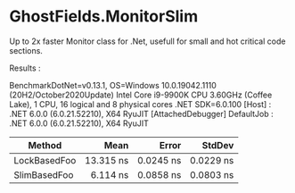 # GhostFields.MonitorSlim
Up to 2x faster Monitor class for .Net, usefull for small and hot critical code sections.

Results :

BenchmarkDotNet=v0.13.1, OS=Windows 10.0.19042.1110 (20H2/October2020Update)
Intel Core i9-9900K CPU 3.60GHz (Coffee Lake), 1 CPU, 16 logical and 8 physical cores
.NET SDK=6.0.100
  [Host]     : .NET 6.0.0 (6.0.21.52210), X64 RyuJIT  [AttachedDebugger]
  DefaultJob : .NET 6.0.0 (6.0.21.52210), X64 RyuJIT


|       Method |      Mean |     Error |    StdDev |
|------------- |----------:|----------:|----------:|
| LockBasedFoo | 13.315 ns | 0.0245 ns | 0.0229 ns |
| SlimBasedFoo |  6.114 ns | 0.0858 ns | 0.0803 ns |
